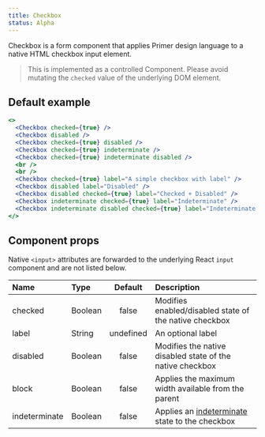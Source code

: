 ```yaml
---
title: Checkbox
status: Alpha
---
```


Checkbox is a form component that applies Primer design language to a native HTML checkbox input element.

> This is implemented as a controlled Component. Please avoid mutating the `checked` value of the underlying DOM element.

## Default example

```jsx live
<>
  <Checkbox checked={true} />
  <Checkbox disabled />
  <Checkbox checked={true} disabled />
  <Checkbox checked={true} indeterminate />
  <Checkbox checked={true} indeterminate disabled />
  <br />
  <br />
  <Checkbox checked={true} label="A simple checkbox with label" />
  <Checkbox disabled label="Disabled" />
  <Checkbox disabled checked={true} label="Checked + Disabled" />
  <Checkbox indeterminate checked={true} label="Indeterminate" />
  <Checkbox indeterminate disabled checked={true} label="Indeterminate + Disabled" />
</>
```

## Component props

Native `<input>` attributes are forwarded to the underlying React `input` component and are not listed below.

| Name          | Type    |  Default  | Description                                                                                                                                   |
| :------------ | :------ | :-------: | :-------------------------------------------------------------------------------------------------------------------------------------------- |
| checked       | Boolean |   false   | Modifies enabled/disabled state of the native checkbox                                                                                        |
| label         | String  | undefined | An optional label                                                                                                                             |
| disabled      | Boolean |   false   | Modifies the native disabled state of the native checkbox                                                                                     |
| block         | Boolean |   false   | Applies the maximum width available from the parent                                                                                           |
| indeterminate | Boolean |   false   | Applies an [indeterminate](https://developer.mozilla.org/en-US/docs/Web/HTML/Element/input/checkbox#attr-indeterminate) state to the checkbox |
